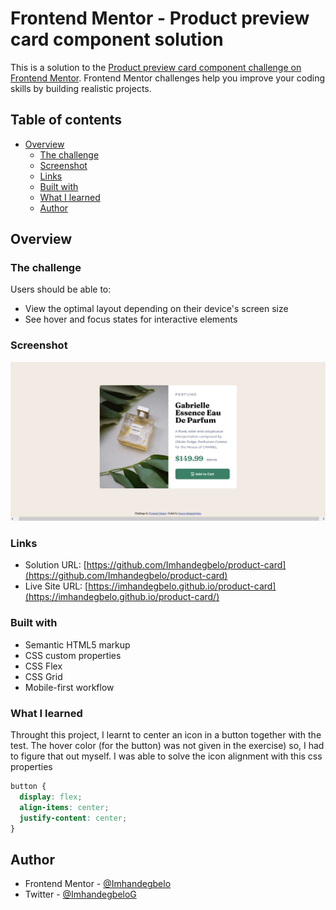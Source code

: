 # Frontend Mentor - Product preview card component solution

This is a solution to the [Product preview card component challenge on Frontend Mentor](https://www.frontendmentor.io/challenges/product-preview-card-component-GO7UmttRfa). Frontend Mentor challenges help you improve your coding skills by building realistic projects. 

## Table of contents

- [Overview](#overview)
  - [The challenge](#the-challenge)
  - [Screenshot](#screenshot)
  - [Links](#links)
  - [Built with](#built-with)
  - [What I learned](#what-i-learned)
  - [Author](#author)

## Overview

### The challenge

Users should be able to:

- View the optimal layout depending on their device's screen size
- See hover and focus states for interactive elements

### Screenshot

![](./screenshot.png)

### Links

- Solution URL: [https://github.com/Imhandegbelo/product-card](https://github.com/Imhandegbelo/product-card)
- Live Site URL: [https://imhandegbelo.github.io/product-card](https://imhandegbelo.github.io/product-card/)

### Built with

- Semantic HTML5 markup
- CSS custom properties
- CSS Flex
- CSS Grid
- Mobile-first workflow

### What I learned

Throught this project, I learnt to center an icon in a button together with the test. The hover color (for the button) was not given in the exercise) so, I had to figure that out myself.
I was able to solve the icon alignment with this css properties

```css
button {
  display: flex;
  align-items: center;
  justify-content: center;
}
```

## Author

- Frontend Mentor - [@Imhandegbelo](https://www.frontendmentor.io/profile/Imhandegbelo)
- Twitter - [@ImhandegbeloG](https://www.twitter.com/ImhandegbeloG)
